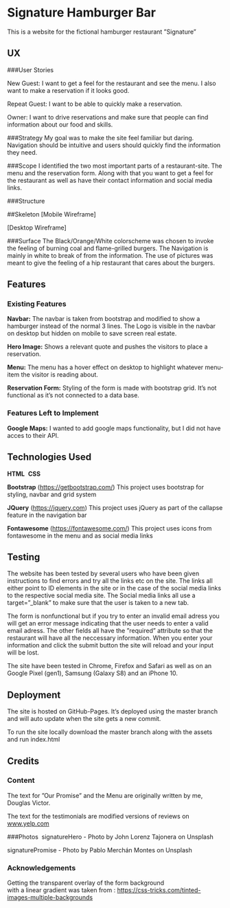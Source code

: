 # Signature Hamburger Bar 

This is a website for the fictional hamburger restaurant ”Signature”
 
## UX

###User Stories
 
New Guest: I want to get a feel for the restaurant and see the menu. I also want to make a reservation if it looks good. 

Repeat Guest: I want to be able to quickly make a reservation.

Owner: I want to drive reservations and make sure that people can find information about our food and skills. 

###Strategy
My goal was to make the site feel familiar but daring. Navigation should be intuitive and users should quickly find the information they need.

###Scope
I identified the two most important parts of a restaurant-site. The menu and the reservation form. Along with that you want to get a feel for the restaurant as well as have their contact information and social media links. 

###Structure 


##Skeleton
[Mobile Wireframe]

[Desktop Wireframe]

###Surface
The Black/Orange/White colorscheme was chosen to invoke the feeling of burning coal and flame-grilled burgers. The Navigation is mainly in white to break of from the information. The use of pictures was meant to give the feeling of a hip restaurant that cares about the burgers. 

## Features


### Existing Features

**Navbar:** The navbar is taken from bootstrap and modified to show a hamburger instead of the normal 3 lines. The Logo is visible in the navbar on desktop but hidden on mobile to save screen real estate.

**Hero Image:** Shows a relevant quote and pushes the visitors to place a reservation.

**Menu:** The menu has a hover effect on desktop to highlight whatever menu-item the visitor is reading about.

**Reservation Form:** Styling of the form is made with bootstrap grid. It’s not functional as it’s not connected to a data base.

### Features Left to Implement

**Google Maps:** I wanted to add google maps functionality, but I did not have acces to their API.

## Technologies Used

**HTML**
 **CSS** 

**Bootstrap** (https://getbootstrap.com/)
	This project uses bootstrap for styling, navbar and grid system

**JQuery** (https://jquery.com)
	This project uses jQuery as part of the callapse feature in the navigation bar

**Fontawesome** (https://fontawesome.com/)
	This project uses icons from fontawesome in the menu and as social media links

## Testing

The website has been tested by several users who have been given instructions to find errors and try all the links etc on the site. 
The links all either point to ID elements in the site or in the case of the social media links to the respective social media site. The Social media links all use a target=”_blank” to make sure that the user is taken to a new tab. 

The form is nonfunctional but if you try to enter an invalid email adress you will get an error message indicating that the user needs to enter a valid email adress. The other fields all have the ”required” attribute so that the restaurant will have all the neccessary information. When you enter your information and click the submit button the site will reload and your input will be lost.

The site have been tested in Chrome, Firefox and Safari as well as on an Google Pixel (gen1), Samsung (Galaxy S8) and an iPhone 10. 


## Deployment

The site is hosted on GitHub-Pages. It’s deployed using the master branch and will auto update when the site gets a new commit.
 
To run the site locally download the master branch along with the assets and run index.html 

## Credits

### Content

The text for ”Our Promise” and the Menu are originally written by me, Douglas Victor. 

The text for the testimonials are modified versions of reviews on www.yelp.com

###Photos 
signatureHero - Photo by John Lorenz Tajonera on Unsplash

signaturePromise - Photo by Pablo Merchán Montes on Unsplash

### Acknowledgements

Getting the transparent overlay of the form background with a linear gradient was taken from : https://css-tricks.com/tinted-images-multiple-backgrounds
